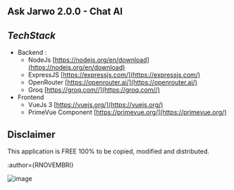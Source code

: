 **Ask Jarwo 2.0.0 - Chat AI**
-

***TechStack***
-
* Backend :
    -   NodeJs  [https://nodejs.org/en/download](https://nodejs.org/en/download)
    -   ExpressJS  [https://expressjs.com/](https://expressjs.com/)
    -   OpenRouter [https://openrouter.ai/](https://openrouter.ai/)
    -   Groq [https://groq.com//](https://groq.com//)
* Frontend
    -   VueJs 3  [https://vuejs.org/](https://vuejs.org/)
    -   PrimeVue Component  [https://primevue.org/](https://primevue.org/)

Disclaimer
-
This application is FREE 100% to be copied, modified and distributed. 


:author={RNOVEMBRI}

![image](https://github.com/user-attachments/assets/a93600af-506a-4823-9f4b-70923293eb21)





